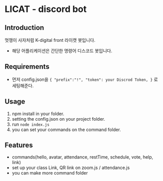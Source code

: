# LICAT - discord bot

## Introduction

멋쟁이 사자처럼 K-digital front 라이캣 봇입니다.

- 해당 어플리케이션은 간단한 명령어 디스코드 봇입니다.

## Requirements

- 먼저 config.json을 `{ "prefix":"!", "token": your Discrod Token, }` 로 세팅해준다.

## Usage

1. npm install in your folder.
2. setting the config.json on your project folder.
3. run `node index.js`
4. you can set your commands on the command folder.

## Features

- commands(hello, avatar, attendance, restTime, schedule, vote, help, link)
- set up your class Link, QR link on zoom.js / attendance.js
- you can make more command folder
